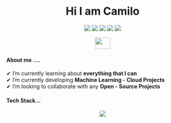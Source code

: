 <h1 align="center">Hi I am Camilo </h1>

<p align="center">
  <img src="https://img.shields.io/badge/Focus-Artificial%20Intelligence-brightgreen" />
  <img src="https://img.shields.io/badge/Focus-Machine%20Learning-brightgreen" />
  <img src="https://img.shields.io/badge/Focus-Software%20Engineer-brightgreen" />
  <img src="https://img.shields.io/badge/Focus-Cloud-brightgreen" />
  <img src="https://img.shields.io/badge/Languages-English%20%26%20Spanish-brightgreen" />
</p>

<p align="center">
 <a href = "mailto: camilodelgadocanon@gmail.com"><img align="center" src="https://seeklogo.com/images/G/gmail-new-2020-logo-32DBE11BB4-seeklogo.com.png" height="30" width="40" /></a>
</p>


<h4>About me ....</h4>

✔ I’m currently learning about **everything that I can**<br>
✔ I’m currently developing **Machine Learning - Cloud Projects**<br>
✔ I’m looking to collaborate with any **Open - Source Projects**<br>


<h4>Tech Stack...</h4>

<!--tech stack icons-->
<p align="center">
  <a href="https://skillicons.dev">
    <img src="https://skillicons.dev/icons?i=java,python,js,ts,c,bash,spring,fastapi,hibernate,anaconda,sklearn,tensorflow,opencv,postgres,mysql,mongodb,redis,npm,angular,html,css,bootstrap,docker,aws,gcp,terraform,git,github,gitlab,bitbucket,linux,md,nginx,postman,eclipse,vscode" />
  </a>
</p>
